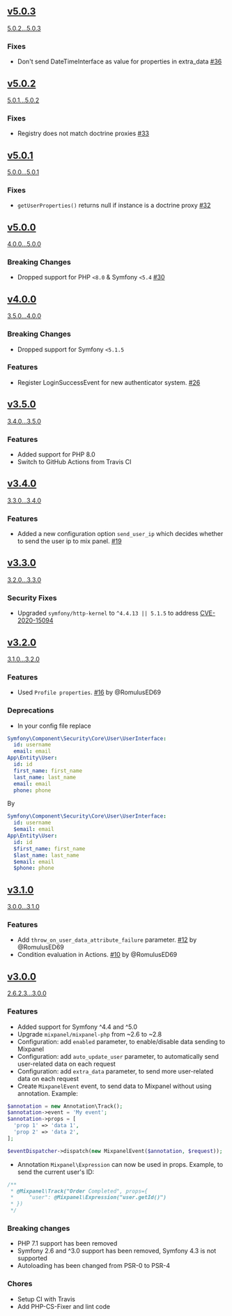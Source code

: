 ## [v5.0.3](https://github.com/gordalina/GordalinaMixpanelBundle/releases/tag/5.0.3)

[5.0.2...5.0.3](https://github.com/gordalina/GordalinaMixpanelBundle/compare/5.0.2...5.0.3)

### Fixes

- Don't send DateTimeInterface as value for properties in extra_data [#36](https://github.com/gordalina/GordalinaMixpanelBundle/pull/36)

## [v5.0.2](https://github.com/gordalina/GordalinaMixpanelBundle/releases/tag/5.0.2)

[5.0.1...5.0.2](https://github.com/gordalina/GordalinaMixpanelBundle/compare/5.0.1...5.0.2)

### Fixes

- Registry does not match doctrine proxies [#33](https://github.com/gordalina/GordalinaMixpanelBundle/pull/33)

## [v5.0.1](https://github.com/gordalina/GordalinaMixpanelBundle/releases/tag/5.0.1)

[5.0.0...5.0.1](https://github.com/gordalina/GordalinaMixpanelBundle/compare/5.0.0...5.0.1)

### Fixes

- `getUserProperties()` returns null if instance is a doctrine proxy [#32](https://github.com/gordalina/GordalinaMixpanelBundle/pull/32)

## [v5.0.0](https://github.com/gordalina/GordalinaMixpanelBundle/releases/tag/5.0.0)

[4.0.0...5.0.0](https://github.com/gordalina/GordalinaMixpanelBundle/compare/4.0.0...5.0.0)

### Breaking Changes

- Dropped support for PHP `<8.0` & Symfony `<5.4` [#30](https://github.com/gordalina/GordalinaMixpanelBundle/pull/30)

## [v4.0.0](https://github.com/gordalina/GordalinaMixpanelBundle/releases/tag/4.0.0)

[3.5.0...4.0.0](https://github.com/gordalina/GordalinaMixpanelBundle/compare/3.5.0...4.0.0)

### Breaking Changes

- Dropped support for Symfony `<5.1.5`

### Features

- Register LoginSuccessEvent for new authenticator system. [#26](https://github.com/gordalina/GordalinaMixpanelBundle/pull/26)

## [v3.5.0](https://github.com/gordalina/GordalinaMixpanelBundle/releases/tag/3.5.0)

[3.4.0...3.5.0](https://github.com/gordalina/GordalinaMixpanelBundle/compare/3.4.0...3.5.0)

### Features

- Added support for PHP 8.0
- Switch to GitHub Actions from Travis CI

## [v3.4.0](https://github.com/gordalina/GordalinaMixpanelBundle/releases/tag/3.4.0)

[3.3.0...3.4.0](https://github.com/gordalina/GordalinaMixpanelBundle/compare/3.3.0...3.4.0)

### Features

- Added a new configuration option `send_user_ip` which decides whether to send the user ip to mix panel. [#19](https://github.com/gordalina/GordalinaMixpanelBundle/pull/19)

## [v3.3.0](https://github.com/gordalina/GordalinaMixpanelBundle/releases/tag/3.3.0)

[3.2.0...3.3.0](https://github.com/gordalina/GordalinaMixpanelBundle/compare/3.2.0...3.3.0)

### Security Fixes

- Upgraded `symfony/http-kernel` to `^4.4.13 || 5.1.5` to address [CVE-2020-15094](https://github.com/advisories/GHSA-754h-5r27-7x3r)

## [v3.2.0](https://github.com/gordalina/GordalinaMixpanelBundle/releases/tag/3.2.0)

[3.1.0...3.2.0](https://github.com/gordalina/GordalinaMixpanelBundle/compare/3.1.0...3.2.0)

### Features

- Used `Profile properties`. [#16](https://github.com/gordalina/GordalinaMixpanelBundle/pull/16) by @RomulusED69

### Deprecations

- In your config file replace

```yaml
Symfony\Component\Security\Core\User\UserInterface:
  id: username
  email: email
App\Entity\User:
  id: id
  first_name: first_name
  last_name: last_name
  email: email
  phone: phone
```

By

```yaml
Symfony\Component\Security\Core\User\UserInterface:
  id: username
  $email: email
App\Entity\User:
  id: id
  $first_name: first_name
  $last_name: last_name
  $email: email
  $phone: phone
```

## [v3.1.0](https://github.com/gordalina/GordalinaMixpanelBundle/releases/tag/3.1.0)

[3.0.0...3.1.0](https://github.com/gordalina/GordalinaMixpanelBundle/compare/3.0.0...3.1.0)

### Features

- Add `throw_on_user_data_attribute_failure` parameter. [#12](https://github.com/gordalina/GordalinaMixpanelBundle/pull/12) by @RomulusED69
- Condition evaluation in Actions. [#10](https://github.com/gordalina/GordalinaMixpanelBundle/pull/10) by @RomulusED69

## [v3.0.0](https://github.com/gordalina/GordalinaMixpanelBundle/releases/tag/3.0.0)

[2.6.2.3...3.0.0](https://github.com/gordalina/GordalinaMixpanelBundle/compare/2.6.2.3...3.0.0)

### Features

- Added support for Symfony ^4.4 and ^5.0
- Upgrade `mixpanel/mixpanel-php` from ~2.6 to ~2.8
- Configuration: add `enabled` parameter, to enable/disable data sending to Mixpanel
- Configuration: add `auto_update_user` parameter, to automatically send user-related data on each request
- Configuration: add `extra_data` parameter, to send more user-related data on each request
- Create `MixpanelEvent` event, to send data to Mixpanel without using annotation. Example:

```php
$annotation = new Annotation\Track();
$annotation->event = 'My event';
$annotation->props = [
  'prop 1' => 'data 1',
  'prop 2' => 'data 2',
];

$eventDispatcher->dispatch(new MixpanelEvent($annotation, $request));
```

- Annotation `Mixpanel\Expression` can now be used in props. Example, to send the current user's ID:

```php
/**
 * @Mixpanel\Track("Order Completed", props={
 *     "user": @Mixpanel\Expression("user.getId()")
 * })
 */
```

### Breaking changes

- PHP 7.1 support has been removed
- Symfony 2.6 and ^3.0 support has been removed, Symfony 4.3 is not supported
- Autoloading has been changed from PSR-0 to PSR-4

### Chores

- Setup CI with Travis
- Add PHP-CS-Fixer and lint code
